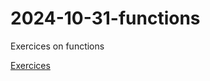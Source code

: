 # 2024-10-31-functions

Exercices on functions

[Exercices](https://github.com/ths-lund-fullstack-2024/exercise-js-functions)
